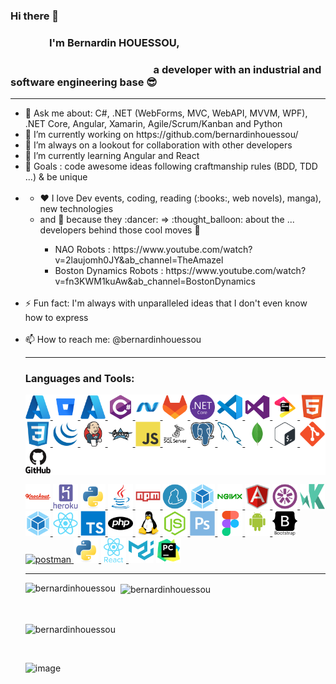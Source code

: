 ### Hi there 👋
<h3>                 I'm Bernardin HOUESSOU, </h3>
<h3>                                                            a developer with an industrial and software engineering base 😎</h3>

<hr>

<ul>
  <li>💬 Ask me about:  C#, .NET (WebForms, MVC, WebAPI, MVVM, WPF), .NET Core, Angular, Xamarin, Agile/Scrum/Kanban and Python</li>   
  <li>🔭 I’m currently working on https://github.com/bernardinhouessou/</li>
  <li> 👯 I’m always on a lookout for collaboration with other developers </li>
  <li>🌱 I’m currently learning Angular and React </li>
  <li>🥅 Goals : code awesome ideas following craftmanship rules (BDD, TDD ...) & be unique</li>
  
<br>
  <li>
      <ul>  
        <li>❤️ I love Dev events, coding, reading (:books:, web novels), manga), new technologies </li>
        <li> and 🤖 because they :dancer:  => :thought_balloon: about the ... developers behind those cool moves 💪</li>  
          <ul>
             <li> NAO Robots :  https://www.youtube.com/watch?v=2laujomh0JY&ab_channel=TheAmazel </li>  
             <li> Boston Dynamics Robots :  https://www.youtube.com/watch?v=fn3KWM1kuAw&ab_channel=BostonDynamics </li>
         </ul>  
</ul>
<br>
<li>⚡ Fun fact: I'm always with unparalleled ideas that I don't even know how to express</li>
<br>
  <li>📫 How to reach me: @bernardinhouessou </p></li>
<hr>

<h3 align="left">Languages and Tools:</h3>
<p align="left" style="background:white;"> 

  <a href="https://www.w3schools.com/cs/" target="_blank">
  <img src="https://github.com/devicons/devicon/blob/master/icons/azure/azure-original.svg" alt="azure" width="40" height="40" title ="azure"/> 
  </a>
  
  <a href="https://www.w3schools.com/cs/" target="_blank"> 
  <img src="https://github.com/devicons/devicon/blob/master/icons/bitbucket/bitbucket-original.svg" alt="bitbucket" width="40" height="40" title ="bitbucket"/> 
  </a>
  
  <a href="https://www.w3schools.com/cs/" target="_blank"> 
  <img src="https://github.com/devicons/devicon/blob/master/icons/azure/azure-original.svg" width="40" height="40" title ="azure"/> 
  </a>

  <a href="https://www.w3schools.com/cs/" target="_blank"> 
  <img src="https://github.com/devicons/devicon/blob/master/icons/csharp/csharp-original.svg" 
       alt="csharp" width="40" height="40" title ="csharp"/> 
    </a> 

  <a href="https://www.w3schools.com/cs/" target="_blank"> 
  <img src="https://github.com/devicons/devicon/blob/master/icons/dot-net/dot-net-original.svg" 
       alt="NET" width="40" height="40" title ="NET"/> 
    </a> 
    
  <a href="https://www.w3schools.com/cs/" target="_blank"> 
  <img src="https://github.com/devicons/devicon/blob/master/icons/gitlab/gitlab-original.svg" alt="gitlab" width="40" height="40" title ="gitlab"/> 
  </a>

  <a href="https://www.w3schools.com/cs/" target="_blank"> 
  <img src="https://github.com/devicons/devicon/blob/master/icons/dotnetcore/dotnetcore-original.svg" 
       alt="NET Core" width="40" height="40" title ="NET Core"/> 
    </a> 

  <a href="https://www.w3schools.com/cs/" target="_blank"> 
  <img src="https://github.com/devicons/devicon/blob/master/icons/vscode/vscode-original.svg" 
       alt="vscode" width="40" height="40" title ="vscode"/> 
    </a> 
    

    
  <a href="https://www.w3schools.com/cs/" target="_blank"> 
  <img src="https://github.com/devicons/devicon/blob/master/icons/visualstudio/visualstudio-plain.svg" 
       alt="visualstudio" width="40" height="40" title ="visualstudio"/> 
    </a> 
    
  <a href="https://www.w3schools.com/cs/" target="_blank"> 
  <img src="https://github.com/devicons/devicon/blob/master/icons/jetbrains/jetbrains-original.svg" 
       alt="jetbrains" width="40" height="40" title ="jetbrains"/> 
    </a> 

   <a href="https://www.w3schools.com/cs/" target="_blank"> 
  <img src="https://github.com/devicons/devicon/blob/master/icons/html5/html5-original.svg"  
       alt="html5" width="40" height="40" title ="html5"/> 
    </a>  

   <a href="https://www.w3schools.com/cs/" target="_blank"> 
  <img src="https://github.com/devicons/devicon/blob/master/icons/css3/css3-original.svg"  
       alt="css3" width="40" height="40" title ="css3"/> 
    </a>  

   <a href="https://www.w3schools.com/cs/" target="_blank"> 
  <img src="https://github.com/devicons/devicon/blob/master/icons/jquery/jquery-original.svg"  
       alt="jquery" width="40" height="40" title ="jquery"/> 
    </a>    

  <a href="https://www.w3schools.com/cs/" target="_blank"> 
  <img src="https://github.com/devicons/devicon/blob/master/icons/jenkins/jenkins-original.svg"  
       alt="jenkins" width="40" height="40" title ="jenkins"/> 
    </a> 

  <a href="https://www.w3schools.com/cs/" target="_blank"> 
  <img src="https://github.com/devicons/devicon/blob/master/icons/groovy/groovy-original.svg"  
       alt="groovy" width="40" height="40" title ="groovy"/> 
    </a> 

  <a href="https://www.w3schools.com/cs/" target="_blank"> 
  <img src="https://github.com/devicons/devicon/blob/master/icons/javascript/javascript-original.svg"  
       alt="javascript" width="40" height="40" title ="javascript"/> 
    </a>    
  
  <a href="https://www.w3schools.com/cs/" target="_blank"> 
  <img src="https://github.com/devicons/devicon/blob/master/icons/microsoftsqlserver/microsoftsqlserver-plain-wordmark.svg"  
       alt="microsoft SQL server" width="40" height="40" title ="microsoft SQL Server"/> 
    </a>  

  <a href="https://www.w3schools.com/cs/" target="_blank"> 
  <img src="https://github.com/devicons/devicon/blob/master/icons/postgresql/postgresql-original.svg" 
       alt="postgresql" width="40" height="40" title ="postgresql"/> 
    </a> 

  <a href="https://www.w3schools.com/cs/" target="_blank"> 
  <img src="https://github.com/devicons/devicon/blob/master/icons/mysql/mysql-original.svg"  
       alt="mysql" width="40" height="40" title ="mysql"/> 
    </a>   

  <a href="https://www.w3schools.com/cs/" target="_blank"> 
  <img src="https://github.com/devicons/devicon/blob/master/icons/mongodb/mongodb-original.svg"  
       alt="mongodb" width="40" height="40" title ="mongodb"/> 
    </a>   

  <a href="https://www.w3schools.com/cs/" target="_blank"> 
  <img src="https://github.com/devicons/devicon/blob/master/icons/bash/bash-plain.svg"  
       alt="bash" width="40" height="40" title ="bash"/> 
    </a>  
 
  <a href="https://www.w3schools.com/cs/" target="_blank"> 
  <img src="https://github.com/devicons/devicon/blob/master/icons/git/git-original.svg"
       alt="git" width="40" height="40" title ="git"/> 
    </a>  

  <a href="https://www.w3schools.com/cs/" target="_blank"> 
  <img src="https://github.com/devicons/devicon/blob/master/icons/github/github-original-wordmark.svg"  
       alt="github" width="40" height="40" title ="github"/> 
    </a>  
</p>

<p>
    <a href="https://www.w3schools.com/cs/" target="_blank"> 
    <img src="https://github.com/devicons/devicon/blob/master/icons/knockout/knockout-plain-wordmark.svg"
       alt="knockout" width="40" height="40" title ="knockout"/>
    </a>  
    <img src="https://github.com/devicons/devicon/blob/master/icons/heroku/heroku-plain-wordmark.svg"  
         alt="heroku" width="40" height="40" title ="heroku"/>
  
 <a href="https://www.w3schools.com/cs/" target="_blank"> 
    <img src="https://github.com/devicons/devicon/blob/master/icons/python/python-original.svg"   
         alt="python" width="40" height="40" title ="python"/>  </a>  
  
  <a href="https://www.w3schools.com/cs/" target="_blank"> 
   <img src="https://github.com/devicons/devicon/blob/master/icons/java/java-original.svg"   
         alt="java" width="40" height="40" title ="java"/>   </a>  
  
 <a href="https://www.w3schools.com/cs/" target="_blank"> 
   <img src="https://github.com/devicons/devicon/blob/master/icons/npm/npm-original-wordmark.svg"
         alt="npm" width="40" height="40" title ="npm"/>  </a>    
         
<a href="https://www.w3schools.com/cs/" target="_blank"> 
   <img src="https://github.com/devicons/devicon/blob/master/icons/yarn/yarn-original.svg"  
         alt="yarn" width="40" height="40" title ="yarn"/>   </a>  
              
<a href="https://www.w3schools.com/cs/" target="_blank"> 
   <img src="https://github.com/devicons/devicon/blob/master/icons/webpack/webpack-original.svg"  
         alt="webpack" width="40" height="40" title ="webpack"/>   </a>  
              
<a href="https://www.w3schools.com/cs/" target="_blank"> 
   <img src="https://github.com/devicons/devicon/blob/master/icons/nginx/nginx-original.svg"  
         alt="nginx" width="40" height="40" title ="nginx"/>   </a>  
  
 <a href="https://www.w3schools.com/cs/" target="_blank"> 
   <img src="https://github.com/devicons/devicon/blob/master/icons/angularjs/angularjs-original.svg"  
         alt="angularjs" width="40" height="40" title ="angularjs"/>   </a>  
                  
 <a href="https://www.w3schools.com/cs/" target="_blank"> 
   <img src="https://github.com/devicons/devicon/blob/master/icons/jasmine/jasmine-plain.svg"  
         alt="jasmine" width="40" height="40" title ="jasmine"/>   </a>    
         
 <a href="https://www.w3schools.com/cs/" target="_blank"> 
   <img src="https://github.com/devicons/devicon/blob/master/icons/karma/karma-original.svg"
         alt="karma" width="40" height="40" title ="karma"/>   </a>  

 <a href="https://www.w3schools.com/cs/" target="_blank">
   <img src="https://github.com/devicons/devicon/blob/master/icons/webpack/webpack-original.svg" 
         alt="webpack" width="40" height="40" title ="webpack"/>   </a>  
  
 <a href="https://www.w3schools.com/cs/" target="_blank">
   <img src="https://github.com/devicons/devicon/blob/master/icons/react/react-original.svg" 
         alt="react" width="40" height="40" title ="react"/>   </a>  
  
 <a href="https://www.w3schools.com/cs/" target="_blank">
  <img src="https://github.com/devicons/devicon/blob/master/icons/typescript/typescript-plain.svg" 
         alt="typescript" width="40" height="40" title ="typescript"/>   </a>  
  
 <a href="https://www.w3schools.com/cs/" target="_blank">
   <img src="https://github.com/devicons/devicon/blob/master/icons/php/php-plain.svg" 
         alt="php" width="40" height="40" title ="php"/>   </a>  
         
 <a href="https://www.w3schools.com/cs/" target="_blank">
   <img src="https://github.com/devicons/devicon/blob/master/icons/linux/linux-original.svg"  
         alt="linux" width="40" height="40" title ="linux"/>   </a>  
  
 <a href="https://www.w3schools.com/cs/" target="_blank">
  <img src="https://github.com/devicons/devicon/blob/master/icons/nodejs/nodejs-plain.svg"  
         alt="nodejs" width="40" height="40" title ="nodejs"/>   </a>  
         
 <a href="https://www.w3schools.com/cs/" target="_blank">
   <img src="https://github.com/devicons/devicon/blob/master/icons/photoshop/photoshop-plain.svg"  
         alt="photoshop" width="40" height="40" title ="photoshop"/>   </a>      
      
 <a href="https://www.w3schools.com/cs/" target="_blank">
   <img src="https://github.com/devicons/devicon/blob/master/icons/figma/figma-original.svg"  
         alt="figma" width="40" height="40" title ="figma"/>   </a>      
  
  <a href="https://www.w3schools.com/cs/" target="_blank">
<img src="https://raw.githubusercontent.com/devicons/devicon/master/icons/android/android-original-wordmark.svg" 
alt="android" width="40" height="40"/> </a> <a href="https://getbootstrap.com" target="_blank" title="Bootstrap"> </a>  
  
<a href="https://www.w3schools.com/cs/" target="_blank">
  <img src="https://raw.githubusercontent.com/devicons/devicon/master/icons/bootstrap/bootstrap-plain-wordmark.svg" 
     alt="bootstrap" width="40" height="40" title="bootstrap"/> </a>  
  
<a href="https://www.chartjs.org" target="_blank"> 
  <img src="https://www.vectorlogo.zone/logos/getpostman/getpostman-icon.svg" 
       alt="postman" width="40" height="40"  title ="postman"   
       />  <a href="https://www.python.org" target="_blank"> 
  </a>
  
  <a href="https://www.chartjs.org" target="_blank"> 
  <img src="https://raw.githubusercontent.com/devicons/devicon/master/icons/python/python-original.svg"   title ="python"   
       alt="python" width="40" height="40"/> </a> <a href="https://reactjs.org/" target="_blank"> </a>
  
  <a href="https://www.chartjs.org" target="_blank"> 
  <img src="https://raw.githubusercontent.com/devicons/devicon/master/icons/react/react-original-wordmark.svg"  title ="react"   
       alt="reactnative" width="40" height="40"/> </a> <a href="https://reactnative.dev/" target="_blank"> </a>
  
  <a href="https://www.chartjs.org" target="_blank"> 
    <img src="https://github.com/devicons/devicon/blob/master/icons/materialui/materialui-plain.svg"  alt="materialui"  title ="materialui"   
         alt="materialui" width="40" height="40" /></a>
  
  <a href="https://www.chartjs.org" target="_blank"> 
    <img src="https://github.com/devicons/devicon/blob/master/icons/pycharm/pycharm-original.svg"  title ="pycharm"
         alt="pycharm" width="40" height="40" /> </a>
</p>
  
<hr>
<p align="center"> 
<p><img align="left" src="https://github-readme-stats.vercel.app/api/top-langs?username=bernardinhouessou&show_icons=true&locale=en&layout=compact" 
        alt="bernardinhouessou" />
  
  
  <p>&nbsp; <img align="center" src="https://github-readme-stats.vercel.app/api?username=bernardinhouessou&show_icons=true&locale=en" alt="bernardinhouessou" /></p>
 
 <br>
  
  <p><img align="center" src="https://github-readme-streak-stats.herokuapp.com/?user=bernardinhouessou&" alt="bernardinhouessou" /></p>
  
<br>

![image](https://user-images.githubusercontent.com/20335168/123170021-50b3ee80-d47a-11eb-84e7-1bae380dadf0.png)



</p>     
